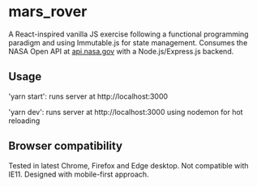 # mars_rover
A React-inspired vanilla JS exercise following a functional programming paradigm and using Immutable.js for state management. Consumes the NASA Open API at <a href='https://api.nasa.gov/'>api.nasa.gov</a> with a Node.js/Express.js backend.

## Usage
'yarn start': runs server at http://localhost:3000

'yarn dev': runs server at http://localhost:3000 using nodemon for hot reloading

## Browser compatibility
Tested in latest Chrome, Firefox and Edge desktop. Not compatible with IE11.
Designed with mobile-first approach.
